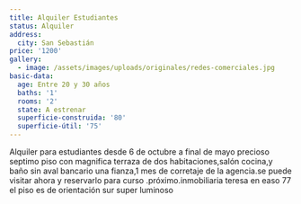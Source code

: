 ```yaml
---
title: Alquiler Estudiantes
status: Alquiler
address:
  city: San Sebastián
price: '1200'
gallery:
  - image: /assets/images/uploads/originales/redes-comerciales.jpg
basic-data:
  age: Entre 20 y 30 años
  baths: '1'
  rooms: '2'
  state: A estrenar
  superficie-construida: '80'
  superficie-útil: '75'
---
```

Alquiler para estudiantes desde 6 de octubre a final de mayo precioso septimo piso con magnifica terraza de dos habitaciones,salón cocina,y baño sin aval bancario una fianza,1 mes de corretaje de la agencia.se puede visitar ahora y reservarlo para curso .próximo.inmobiliaria teresa en easo 77 el piso es de orientación sur super luminoso
